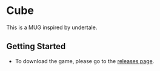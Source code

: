 # Cube

This is a MUG inspired by undertale.

## Getting Started

- To download the game, please go to the [releases page](https://github.com/RsCb9004/Cube/releases).
